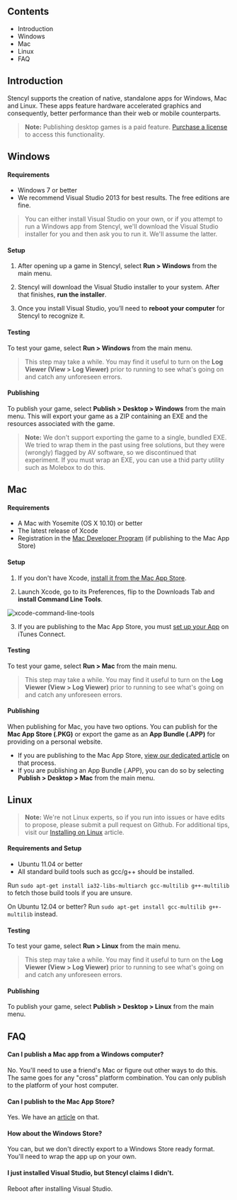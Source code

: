 ## Contents

* Introduction
* Windows
* Mac
* Linux
* FAQ


## Introduction

Stencyl supports the creation of native, standalone apps for Windows, Mac and Linux. These apps feature hardware accelerated graphics and consequently, better performance than their web or mobile counterparts.

> **Note:** Publishing desktop games is a paid feature. [Purchase a license](https://www.stencyl.com/pricing/) to access this functionality.


## Windows

#### Requirements
* Windows 7 or better
* We recommend Visual Studio 2013 for best results. The free editions are fine.

> You can either install Visual Studio on your own, or if you attempt to run a Windows app from Stencyl, we'll download the Visual Studio installer for you and then ask you to run it. We'll assume the latter.
 
#### Setup
1. After opening up a game in Stencyl, select **Run > Windows** from the main menu. 

2. Stencyl will download the Visual Studio installer to your system. After that finishes, **run the installer**.

3. Once you install Visual Studio, you’ll need to **reboot your computer** for Stencyl to recognize it.

#### Testing
To test your game, select **Run > Windows** from the main menu.

> This step may take a while. You may find it useful to turn on the **Log Viewer (View > Log Viewer)** prior to running to see what's going on and catch any unforeseen errors.
 
#### Publishing
To publish your game, select **Publish > Desktop > Windows** from the main menu. This will export your game as a ZIP containing an EXE and the resources associated with the game.

> **Note:** We don't support exporting the game to a single, bundled EXE. We tried to wrap them in the past using free solutions, but they were (wrongly) flagged by AV software, so we discontinued that experiment. If you must wrap an EXE, you can use a thid party utility such as Molebox to do this.


## Mac

#### Requirements
* A Mac with Yosemite (OS X 10.10) or better
* The latest release of Xcode
* Registration in the [Mac Developer Program](https://developer.apple.com/programs/mac/) (if publishing to the Mac App Store)
 
#### Setup

1. If you don't have Xcode, [install it from the Mac App Store](https://developer.apple.com/xcode/).

2. Launch Xcode, go to its Preferences, flip to the Downloads Tab and **install Command Line Tools**.

  ![xcode-command-line-tools](https://static.stencyl.com/pedia2/ch11/xcode-downloads.png)

3. If you are publishing to the Mac App Store, you must [set up your App](https://www.stencyl.com/help/view/mac-app-store/) on iTunes Connect.

#### Testing
To test your game, select **Run > Mac** from the main menu.

> This step may take a while. You may find it useful to turn on the **Log Viewer (View > Log Viewer)** prior to running to see what's going on and catch any unforeseen errors.
 
#### Publishing
When publishing for Mac, you have two options. You can publish for the **Mac App Store (.PKG)** or export the game as an **App Bundle (.APP)** for providing on a personal website.

* If you are publishing to the Mac App Store, [view our dedicated article](https://www.stencyl.com/help/view/mac-app-store/) on that process.
* If you are publishing an App Bundle (.APP), you can do so by selecting **Publish > Desktop > Mac** from the main menu.

 
## Linux

> **Note:** We're not Linux experts, so if you run into issues or have edits to propose, please submit a pull request on Github. For additional tips, visit our [Installing on Linux](https://www.stencyl.com/help/view/install-stencyl-linux/) article.
 
#### Requirements and Setup
* Ubuntu 11.04 or better
* All standard build tools such as gcc/g++ should be installed.

Run `sudo apt-get install ia32-libs-multiarch gcc-multilib g++-multilib` to fetch those build tools if you are unsure.

On Ubuntu 12.04 or better? Run `sudo apt-get install gcc-multilib g++-multilib` instead.
 
#### Testing
To test your game, select **Run > Linux** from the main menu.

> This step may take a while. You may find it useful to turn on the **Log Viewer (View > Log Viewer)** prior to running to see what's going on and catch any unforeseen errors.
 
#### Publishing
To publish your game, select **Publish > Desktop > Linux** from the main menu.


## FAQ

#### Can I publish a Mac app from a Windows computer?
No. You'll need to use a friend's Mac or figure out other ways to do this. The same goes for any "cross" platform combination. You can only publish to the platform of your host computer.

#### Can I publish to the Mac App Store?
Yes. We have an [article](https://www.stencyl.com/help/view/mac-app-store/) on that. 

#### How about the Windows Store?
You can, but we don't directly export to a Windows Store ready format. You'll need to wrap the app up on your own.

#### I just installed Visual Studio, but Stencyl claims I didn't.
Reboot after installing Visual Studio. 

